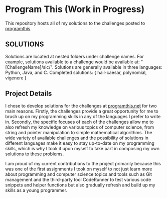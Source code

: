 # Program This (Work in Progress)

This repository hosts all of my solutions to the challenges posted to [programthis](http://programthis.net).

## SOLUTIONS

Solutions are located at nested folders under challenge names. For example, solutions available to a challenge would be available at: "[ChallengeName]/sic/". Solutions are generally available in three languages: Python, Java, and C. Completed solutions: { hail-caesar, polynomial, vigenere }

## Project Details

I chose to develop solutions for the challenges at [programthis.net](http://programthis.net) for two main reasons. Firstly, the challenges provide a great opportunity for me to brush up on my programming skills in any of the languages I prefer to write in. Secondly, the specific focuses of each of the challenges allow me to also refresh my knowledge on various topics of computer science, from string and pointer manipulation to simple mathematical algorithms. The wide variety of available challenges and the possibility of solutions in different languages make it easy to stay up-to-date on my programming skills, which is why I took it upon myself to take part in composing my own solutions to these problems.

I am proud of my current contributions to the project primarily because this was one of the first assignments I took on myself to not just learn more about programming and computer science topics and tools such as Git management and the third-party tool CodeRunner to test various code snippets and helper functions but also gradually refresh and build up my skills as a young programmer.